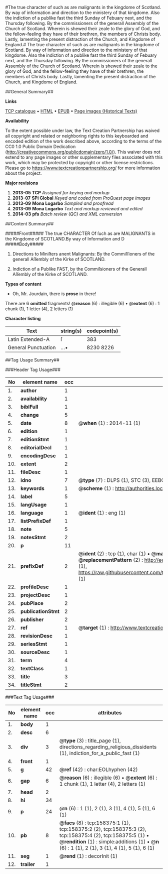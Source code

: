 #The true character of such as are malignants in the kingdome of Scotland. By way of information and direction to the ministery of that kingdome. Also the indiction of a publike fast the third Sunday of Febuary next, and the Thursday following. By the commissioners of the generall Assembly of the Church of Scotland. Wherein is shewed their zeale to the glory of God, and the fellow-feeling they have of their brethren, the members of Christs body. Lastly, lamenting the present distraction of the Church, and Kingdome of England.#
The true character of such as are malignants in the kingdome of Scotland. By way of information and direction to the ministery of that kingdome. Also the indiction of a publike fast the third Sunday of Febuary next, and the Thursday following. By the commissioners of the generall Assembly of the Church of Scotland. Wherein is shewed their zeale to the glory of God, and the fellow-feeling they have of their brethren, the members of Christs body. Lastly, lamenting the present distraction of the Church, and Kingdome of England.

##General Summary##

**Links**

[TCP catalogue](http://www.ota.ox.ac.uk/tcp/)  • 
[HTML](http://tei.it.ox.ac.uk/tcp/Texts-HTML/free/A94/A94991.html)  • 
[EPUB](http://tei.it.ox.ac.uk/tcp/Texts-EPUB/free/A94/A94991.epub) • 
[Page images (Historical Texts)](https://historicaltexts.jisc.ac.uk/eebo-99872774e)

**Availability**

To the extent possible under law, the Text Creation Partnership has waived all copyright and related or neighboring rights to this keyboarded and encoded edition of the work described above, according to the terms of the CC0 1.0 Public Domain Dedication (http://creativecommons.org/publicdomain/zero/1.0/). This waiver does not extend to any page images or other supplementary files associated with this work, which may be protected by copyright or other license restrictions. Please go to https://www.textcreationpartnership.org/ for more information about the project.

**Major revisions**

1. __2013-05__ __TCP__ *Assigned for keying and markup*
1. __2013-07__ __SPi Global__ *Keyed and coded from ProQuest page images*
1. __2013-09__ __Mona Logarbo__ *Sampled and proofread*
1. __2013-09__ __Mona Logarbo__ *Text and markup reviewed and edited*
1. __2014-03__ __pfs__ *Batch review (QC) and XML conversion*

##Content Summary##

#####Front#####
The true CHARACTER Of ſuch as are MALIGNANTS in the Kingdome of SCOTLAND.By way of Information and D
#####Body#####

1. Directions to Miniſters anent Malignants: By the Commiſſioners of the generall Aſſembly of the Kirke of SCOTLAND.

1. Indiction of a Publike FAST, by the Commiſsioners of the Generall Aſſembly of the Kirke of SCOTLAND.

**Types of content**

  * Oh, Mr. Jourdain, there is **prose** in there!

There are 6 **omitted** fragments! 
 @__reason__ (6) : illegible (6)  •  @__extent__ (6) : 1 chunk (1), 1 letter (4), 2 letters (1)

**Character listing**


|Text|string(s)|codepoint(s)|
|---|---|---|
|Latin Extended-A|ſ|383|
|General Punctuation|…•|8230 8226|

##Tag Usage Summary##

###Header Tag Usage###

|No|element name|occ|attributes|
|---|---|---|---|
|1.|__author__|1||
|2.|__availability__|1||
|3.|__biblFull__|1||
|4.|__change__|5||
|5.|__date__|8| @__when__ (1) : 2014-11 (1)|
|6.|__edition__|1||
|7.|__editionStmt__|1||
|8.|__editorialDecl__|1||
|9.|__encodingDesc__|1||
|10.|__extent__|2||
|11.|__fileDesc__|1||
|12.|__idno__|7| @__type__ (7) : DLPS (1), STC (3), EEBO-CITATION (1), PROQUEST (1), VID (1)|
|13.|__keywords__|1| @__scheme__ (1) : http://authorities.loc.gov/ (1)|
|14.|__label__|5||
|15.|__langUsage__|1||
|16.|__language__|1| @__ident__ (1) : eng (1)|
|17.|__listPrefixDef__|1||
|18.|__note__|5||
|19.|__notesStmt__|2||
|20.|__p__|11||
|21.|__prefixDef__|2| @__ident__ (2) : tcp (1), char (1)  •  @__matchPattern__ (2) : ([0-9\-]+):([0-9IVX]+) (1), (.+) (1)  •  @__replacementPattern__ (2) : http://eebo.chadwyck.com/downloadtiff?vid=$1&page=$2 (1), https://raw.githubusercontent.com/textcreationpartnership/Texts/master/tcpchars.xml#$1 (1)|
|22.|__profileDesc__|1||
|23.|__projectDesc__|1||
|24.|__pubPlace__|2||
|25.|__publicationStmt__|2||
|26.|__publisher__|2||
|27.|__ref__|1| @__target__ (1) : http://www.textcreationpartnership.org/docs/. (1)|
|28.|__revisionDesc__|1||
|29.|__seriesStmt__|1||
|30.|__sourceDesc__|1||
|31.|__term__|4||
|32.|__textClass__|1||
|33.|__title__|3||
|34.|__titleStmt__|2||


###Text Tag Usage###

|No|element name|occ|attributes|
|---|---|---|---|
|1.|__body__|1||
|2.|__desc__|6||
|3.|__div__|3| @__type__ (3) : title_page (1), directions_regarding_religious_dissidents (1), indiction_for_a_public_fast (1)|
|4.|__front__|1||
|5.|__g__|42| @__ref__ (42) : char:EOLhyphen (42)|
|6.|__gap__|6| @__reason__ (6) : illegible (6)  •  @__extent__ (6) : 1 chunk (1), 1 letter (4), 2 letters (1)|
|7.|__head__|2||
|8.|__hi__|34||
|9.|__p__|24| @__n__ (6) : 1 (1), 2 (1), 3 (1), 4 (1), 5 (1), 6 (1)|
|10.|__pb__|8| @__facs__ (8) : tcp:158375:1 (1), tcp:158375:2 (2), tcp:158375:3 (2), tcp:158375:4 (2), tcp:158375:5 (1)  •  @__rendition__ (1) : simple:additions (1)  •  @__n__ (6) : 1 (1), 2 (1), 3 (1), 4 (1), 5 (1), 6 (1)|
|11.|__seg__|1| @__rend__ (1) : decorInit (1)|
|12.|__trailer__|1||
